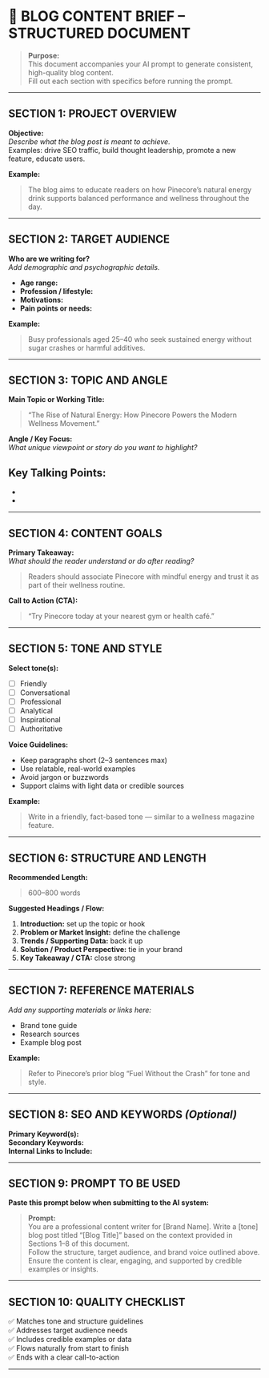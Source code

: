 # 🧾 BLOG CONTENT BRIEF – STRUCTURED DOCUMENT

> **Purpose:**  
> This document accompanies your AI prompt to generate consistent, high-quality blog content.  
> Fill out each section with specifics before running the prompt.

---

## SECTION 1: PROJECT OVERVIEW  
**Objective:**  
_Describe what the blog post is meant to achieve._  
Examples: drive SEO traffic, build thought leadership, promote a new feature, educate users.

**Example:**  
> The blog aims to educate readers on how Pinecore’s natural energy drink supports balanced performance and wellness throughout the day.

---

## SECTION 2: TARGET AUDIENCE  
**Who are we writing for?**  
_Add demographic and psychographic details._

- **Age range:**  
- **Profession / lifestyle:**  
- **Motivations:**  
- **Pain points or needs:**  

**Example:**  
> Busy professionals aged 25–40 who seek sustained energy without sugar crashes or harmful additives.

---

## SECTION 3: TOPIC AND ANGLE  
**Main Topic or Working Title:**  
> “The Rise of Natural Energy: How Pinecore Powers the Modern Wellness Movement.”

**Angle / Key Focus:**  
_What unique viewpoint or story do you want to highlight?_

**Key Talking Points:**  
-  
-  
-  

---

## SECTION 4: CONTENT GOALS  
**Primary Takeaway:**  
_What should the reader understand or do after reading?_

> Readers should associate Pinecore with mindful energy and trust it as part of their wellness routine.

**Call to Action (CTA):**  
> “Try Pinecore today at your nearest gym or health café.”

---

## SECTION 5: TONE AND STYLE  
**Select tone(s):**  
- [ ] Friendly  
- [ ] Conversational  
- [ ] Professional  
- [ ] Analytical  
- [ ] Inspirational  
- [ ] Authoritative  

**Voice Guidelines:**  
- Keep paragraphs short (2–3 sentences max)  
- Use relatable, real-world examples  
- Avoid jargon or buzzwords  
- Support claims with light data or credible sources  

**Example:**  
> Write in a friendly, fact-based tone — similar to a wellness magazine feature.

---

## SECTION 6: STRUCTURE AND LENGTH  
**Recommended Length:**  
> 600–800 words

**Suggested Headings / Flow:**  
1. **Introduction:** set up the topic or hook  
2. **Problem or Market Insight:** define the challenge  
3. **Trends / Supporting Data:** back it up  
4. **Solution / Product Perspective:** tie in your brand  
5. **Key Takeaway / CTA:** close strong  

---

## SECTION 7: REFERENCE MATERIALS  
_Add any supporting materials or links here:_  
- Brand tone guide  
- Research sources  
- Example blog post  

**Example:**  
> Refer to Pinecore’s prior blog “Fuel Without the Crash” for tone and style.

---

## SECTION 8: SEO AND KEYWORDS _(Optional)_  
**Primary Keyword(s):**  
**Secondary Keywords:**  
**Internal Links to Include:**  

---

## SECTION 9: PROMPT TO BE USED  
**Paste this prompt below when submitting to the AI system:**

> **Prompt:**  
> You are a professional content writer for [Brand Name]. Write a [tone] blog post titled “[Blog Title]” based on the context provided in Sections 1–8 of this document.  
> Follow the structure, target audience, and brand voice outlined above.  
> Ensure the content is clear, engaging, and supported by credible examples or insights.

---

## SECTION 10: QUALITY CHECKLIST  
✅ Matches tone and structure guidelines  
✅ Addresses target audience needs  
✅ Includes credible examples or data  
✅ Flows naturally from start to finish  
✅ Ends with a clear call-to-action  

---


